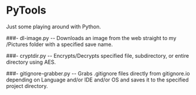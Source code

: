 PyTools
=======

Just some playing around with Python.

###- dl-image.py  -- Downloads an image from the web straight to my /Pictures folder with a specified save name.

###- cryptdir.py -- Encrypts/Decrypts specified file, subdirectory, or entire directory using AES.

###- gitignore-grabber.py -- Grabs .gitignore files directly from gitignore.io depending on Language and/or IDE and/or OS and saves it to the specified project directory.

